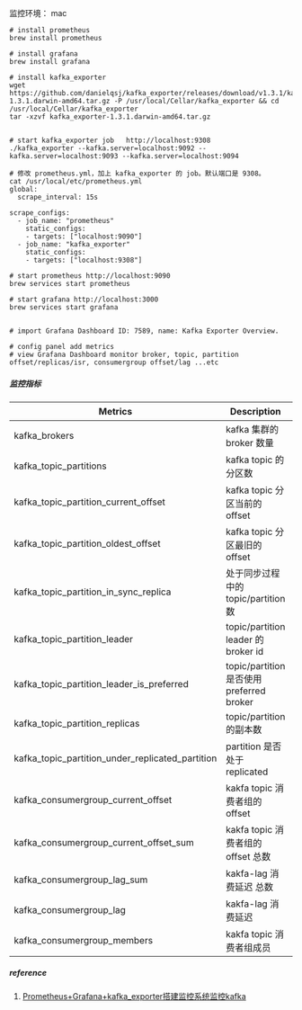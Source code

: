 监控环境： mac

```shell
# install prometheus
brew install prometheus

# install grafana
brew install grafana

# install kafka_exporter
wget https://github.com/danielqsj/kafka_exporter/releases/download/v1.3.1/kafka_exporter-1.3.1.darwin-amd64.tar.gz -P /usr/local/Cellar/kafka_exporter && cd /usr/local/Cellar/kafka_exporter
tar -xzvf kafka_exporter-1.3.1.darwin-amd64.tar.gz 


# start kafka_exporter job   http://localhost:9308
./kafka_exporter --kafka.server=localhost:9092 --kafka.server=localhost:9093 --kafka.server=localhost:9094

# 修改 prometheus.yml，加上 kafka_exporter 的 job。默认端口是 9308。
cat /usr/local/etc/prometheus.yml
global:
  scrape_interval: 15s

scrape_configs:
  - job_name: "prometheus"
    static_configs:
    - targets: ["localhost:9090"]
  - job_name: "kafka_exporter"
    static_configs:
    - targets: ["localhost:9308"]
    
# start prometheus http://localhost:9090
brew services start prometheus

# start grafana http://localhost:3000
brew services start grafana


# import Grafana Dashboard ID: 7589, name: Kafka Exporter Overview.

# config panel add metrics
# view Grafana Dashboard monitor broker, topic, partition offset/replicas/isr, consumergroup offset/lag ...etc
```
##### 监控指标

| Metrics                                          | Description                               | 维度指标实例(from Prometheus)                                |
| ------------------------------------------------ | ----------------------------------------- | ------------------------------------------------------------ |
| kafka_brokers                                    | kafka 集群的 broker 数量                  | kafka_brokers{**instance**="localhost:9308", **job**="kafka_exporter"} |
| kafka_topic_partitions                           | kafka topic 的分区数                      | kafka_topic_partitions{**instance**="localhost:9308", **job**="kafka_exporter", **topic**="sarama"} |
| kafka_topic_partition_current_offset             | kafka topic 分区当前的 offset             | kafka_topic_partition_current_offset{**instance**="localhost:9308", **job**="kafka_exporter", **partition**="0", **topic**="sarama"} |
| kafka_topic_partition_oldest_offset              | kafka topic 分区最旧的 offset             | kafka_topic_partition_oldest_offset{**instance**="localhost:9308", **job**="kafka_exporter", **partition**="0", **topic**="sarama"} |
| kafka_topic_partition_in_sync_replica            | 处于同步过程中的 topic/partition 数       | kafka_topic_partition_in_sync_replica{**instance**="localhost:9308", **job**="kafka_exporter", **partition**="0", **topic**="sarama"} |
| kafka_topic_partition_leader                     | topic/partition leader 的 broker id       | kafka_topic_partition_leader{**instance**="localhost:9308", **job**="kafka_exporter", **partition**="0", **topic**="sarama"} |
| kafka_topic_partition_leader_is_preferred        | topic/partition 是否使用 preferred broker | kafka_topic_partition_leader_is_preferred{**instance**="localhost:9308", **job**="kafka_exporter", **partition**="0", **topic**="sarama"} |
| kafka_topic_partition_replicas                   | topic/partition 的副本数                  | kafka_topic_partition_replicas{**instance**="localhost:9308", **job**="kafka_exporter", **partition**="0", **topic**="sarama"} |
| kafka_topic_partition_under_replicated_partition | partition 是否处于 replicated             | kafka_topic_partition_under_replicated_partition{**instance**="localhost:9308", **job**="kafka_exporter", **partition**="0", **topic**="sarama"} |
| kafka_consumergroup_current_offset               | kakfa topic 消费者组的 offset             | kafka_consumergroup_current_offset{**consumergroup**="consumer.group.test", **instance**="localhost:9308", **job**="kafka_exporter", **partition**="0", **topic**="sarama"} |
| kafka_consumergroup_current_offset_sum           | kakfa topic 消费者组的 offset 总数        | kafka_consumergroup_current_offset_sum{**consumergroup**="consumer.group.test", **instance**="localhost:9308", **job**="kafka_exporter", **topic**="sarama"} |
| kafka_consumergroup_lag_sum                      | kakfa-lag 消费延迟 总数                   | kafka_consumergroup_lag_sum{**consumergroup**="consumer.group.test", **instance**="localhost:9308", **job**="kafka_exporter", **topic**="sarama"} |
| kafka_consumergroup_lag                          | kakfa-lag 消费延迟                        | kafka_consumergroup_lag{**consumergroup**="consumer.group.test", **instance**="localhost:9308", **job**="kafka_exporter", **partition**="0", **topic**="sarama"} |
| kafka_consumergroup_members                      | kakfa topic 消费者组成员                  | kafka_consumergroup_members{**consumergroup**="consumer.group.test", **instance**="localhost:9308", **job**="kafka_exporter"} |



##### reference

1. [Prometheus+Grafana+kafka_exporter搭建监控系统监控kafka](https://github.com/Lancger/opslinux/blob/master/kafka/Prometheus%2BGrafana%2Bkafka_exporter%E6%90%AD%E5%BB%BA%E7%9B%91%E6%8E%A7%E7%B3%BB%E7%BB%9F%E7%9B%91%E6%8E%A7kafka.md)
